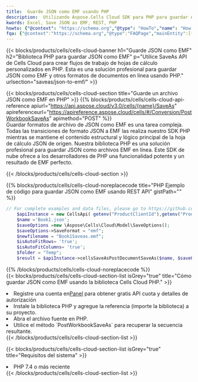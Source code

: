 ```yaml
---
title:  Guarde JSON como EMF usando PHP
description:  Utilizando Aspose.Cells Cloud SDK para PHP para guardar el archivo en formato JSON como archivo en formato EMF.
kwords: Excel, Save JSON as EMF, REST, PHP
howto: {"@context": "https://schema.org","@type": "HowTo","name": "How to save JSON as EMF using the Cells Cloud PHP library.","description": "How to save JSON as EMF using the Cells Cloud PHP library.","image": {"@type": "ImageObject"},"url": "/php/saveas/json-to-emf/","step": [{ "@type": "HowToStep","name": "How to save JSON as EMF using the Cells Cloud PHP library. step 1", "image": {"@type": "ImageObject",},"url": "/php/saveas/json-to-emf/","text": "Register an account at <a href='https://dashboard.aspose.cloud/'>Dashboard</a> to get free API quota & authorization details",},{ "@type": "HowToStep","name": "How to save JSON as EMF using the Cells Cloud PHP library. step 1", "image": {"@type": "ImageObject",},"url": "/php/saveas/json-to-emf/","text": "Install PHP library and add the reference (import the library) to your project.",},{ "@type": "HowToStep","name": "How to save JSON as EMF using the Cells Cloud PHP library. step 1", "image": {"@type": "ImageObject",},"url": "/php/saveas/json-to-emf/","text": "Open the source file in PHP.",},{ "@type": "HowToStep","name": "How to save JSON as EMF using the Cells Cloud PHP library. step 1", "image": {"@type": "ImageObject",},"url": "/php/saveas/json-to-emf/","text": "Use the `PostWorkbookSaveAs` method to retrieve the resulting stream.",}, ],"supply": {"@type": "HowToSupply","name": "document"},"tool": [{"@type": "HowToTool","name": "phpstorm, Visual Studio Code, Eclipse"},{"@type": "HowToTool","name": "Aspose Cells"}],"totalTime": "PT6M"}
fqa: {"@context":"https://schema.org","@type":"FAQPage","mainEntity":[{"@type":"Question","name":"Why save file as other formats file in C# using REST API?","acceptedAnswer":{"@type":"Answer","text":"Documents are encoded in many ways, and some files may be incompatible with the software you use. To open and read such files, just save them as appropriate file formats.<br/><ol><li>Install .NET SDK and add the reference (import the library) to your project.</li><li>Open the source file in C# using REST API.</li><li>Call the PostWorkbookSaveAsRequest() method, passing an output filename with required extension.</li><li>Get the result of save as a separate file.</li></ol>"}},{"@type":"Question","name":"What file formats can I save as with your C# library?","acceptedAnswer":{"@type":"Answer","text":"We support a variety of file formats for conversion using .NET library, including XLSX, Excel, xls , PDF, CSV, HTML, Markdown, XML, PNG, JPG, TIFF, Json, TXT and many more."}},{"@type":"Question","name":"What is the maximum allowed file size for conversion using this .NET library?","acceptedAnswer":{"@type":"Answer","text":"There are no file size limits for format conversions using .NET library."}}]}
---
```

{{< blocks/products/cells/cells-cloud-banner h1="Guarde JSON como EMF" h2="Biblioteca PHP para guardar JSON como EMF" p="Utilice SaveAs API de Cells Cloud para crear flujos de trabajo de hojas de cálculo personalizados en PHP. Esta es una solución profesional para guardar JSON como EMF y otros formatos de documentos en línea usando PHP." urlsection="saveas/json-to-emf/" >}}

{{< blocks/products/cells/cells-cloud-section title="Guarde un archivo JSON como EMF en PHP" >}}
{{% blocks/products/cells/cells-cloud-api-reference apiurl="https://api.aspose.cloud/v3.0/cells/{name}/SaveAs" apireferenceurl="https://apireference.aspose.cloud/cells/#/Conversion/PostWorkbookSaveAs" apimethod="POST" %}}
<br/>
Guardar formatos de archivo de JSON como EMF es una tarea compleja. Todas las transiciones de formato JSON a EMF las realiza nuestro SDK PHP mientras se mantiene el contenido estructural y lógico principal de la hoja de cálculo JSON de origen. Nuestra biblioteca PHP es una solución profesional para guardar JSON como archivos EMF en línea. Este SDK de nube ofrece a los desarrolladores de PHP una funcionalidad potente y un resultado de EMF perfecto.

{{< /blocks/products/cells/cells-cloud-section >}}

{{% blocks/products/cells/cells-cloud-noreplacecode title="PHP Ejemplo de código para guardar JSON como EMF usando REST API" gistPath="" %}}
  
```php
// For complete examples and data files, please go to https://github.com/aspose-cells-cloud/aspose-cells-cloud-php/
    $apiInstance = new CellsApi( getenv("ProductClientId"),getenv("ProductClientSecret") );
    $name ='Book1.json';
    $saveOptions =new \Aspose\Cells\Cloud\Model\SaveOptions();
    $saveOptions->SaveFormat = "emf";
    $newfilename = "Book1Saveas.emf";
    $isAutoFitRows= 'true';
    $isAutoFitColumns= 'true';
    $folder = "Temp";
    $result = $apiInstance->cellsSaveAsPostDocumentSaveAs($name, $saveOptions, $newfilename,$isAutoFitRows, $isAutoFitColumns, $folder);
```
  
{{% /blocks/products/cells/cells-cloud-noreplacecode %}}
<br/>
{{< blocks/products/cells/cells-cloud-section-list isGrey="true" title="Cómo guardar JSON como EMF usando la biblioteca Cells Cloud PHP." >}}
<li> Registre una cuenta en<a href="https://dashboard.aspose.cloud/">Panel</a> para obtener gratis API cuota y detalles de autorización</li>
<li>Instale la biblioteca PHP y agregue la referencia (importe la biblioteca) a su proyecto.</li>
<li>Abra el archivo fuente en PHP.</li>
<li>Utilice el método `PostWorkbookSaveAs` para recuperar la secuencia resultante.</li>
{{< /blocks/products/cells/cells-cloud-section-list >}}

{{< blocks/products/cells/cells-cloud-section-list isGrey="true" title="Requisitos del sistema" >}}
<li>PHP 7.4 o más reciente</li>
{{< /blocks/products/cells/cells-cloud-section-list >}}
